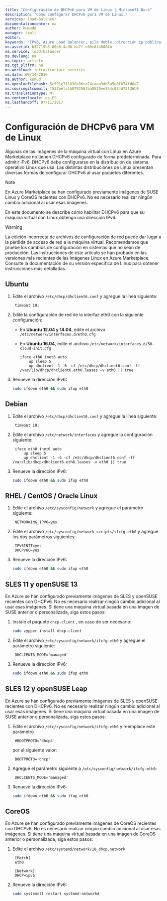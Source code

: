 ```yaml
---
title: "Configuración de DHCPv6 para VM de Linux | Microsoft Docs"
description: "Cómo configurar DHCPv6 para VM de Linux."
services: load-balancer
documentationcenter: na
author: kumudd
manager: timlt
editor: 
keywords: "IPv6, Azure Load Balancer, pila doble, dirección ip pública, ipv6 nativo, móvil, iot"
ms.assetid: b32719b6-00e8-4cd0-ba7f-e60e8146084b
ms.service: load-balancer
ms.devlang: na
ms.topic: article
ms.tgt_pltfrm: na
ms.workload: infrastructure-services
ms.date: 09/14/2016
ms.author: kumud
ms.openlocfilehash: 5c591e7f1838c86ca74caea9dd3a5e8f874fd8a7
ms.sourcegitcommit: f537befafb079256fba0529ee554c034d73f36b0
ms.translationtype: MT
ms.contentlocale: es-ES
ms.lasthandoff: 07/11/2017
---
```

# <a name="configuring-dhcpv6-for-linux-vms"></a>Configuración de DHCPv6 para VM de Linux

Algunas de las imágenes de la máquina virtual con Linux en Azure Marketplace no tienen DHCPv6 configurado de forma predeterminada. Para admitir IPv6, DHCPv6 debe configurarse en la distribución de sistema operativo Linux que usa. Las distintas distribuciones de Linux presentan diversas formas de configurar DHCPv6 al usar paquetes diferentes.

> [!NOTE]
> En Azure Marketplace se han configurado previamente imágenes de SUSE Linux y CoreOS recientes con DHCPv6. No es necesario realizar ningún cambio adicional al usar esas imágenes.

En este documento se describe cómo habilitar DHCPv6 para que su máquina virtual con Linux obtenga una dirección IPv6.

> [!WARNING]
> La edición incorrecta de archivos de configuración de red puede dar lugar a la pérdida de acceso de red a la máquina virtual. Recomendamos que pruebe los cambios de configuración en sistemas que no sean de producción. Las instrucciones de este artículo se han probado en las versiones más recientes de las imágenes Linux en Azure Marketplace. Consulte la documentación de su versión específica de Linux para obtener instrucciones más detalladas.

## <a name="ubuntu"></a>Ubuntu

1. Edite el archivo `/etc/dhcp/dhclient6.conf` y agregue la línea siguiente:

        timeout 10;

2. Edite la configuración de red de la interfaz eth0 con la siguiente configuración:

   * En **Ubuntu 12.04 y 14.04**, edite el archivo `/etc/network/interfaces.d/eth0.cfg`
   * En **Ubuntu 16.04**, edite el archivo `/etc/network/interfaces.d/50-cloud-init.cfg`

         iface eth0 inet6 auto
             up sleep 5
             up dhclient -1 -6 -cf /etc/dhcp/dhclient6.conf -lf /var/lib/dhcp/dhclient6.eth0.leases -v eth0 || true

3. Renueve la dirección IPv6:

    ```bash
    sudo ifdown eth0 && sudo ifup eth0
    ```

## <a name="debian"></a>Debian

1. Edite el archivo `/etc/dhcp/dhclient6.conf` y agregue la línea siguiente:

        timeout 10;

2. Edite el archivo `/etc/network/interfaces` y agregue la configuración siguiente:

        iface eth0 inet6 auto
            up sleep 5
            up dhclient -1 -6 -cf /etc/dhcp/dhclient6.conf -lf /var/lib/dhcp/dhclient6.eth0.leases -v eth0 || true

3. Renueve la dirección IPv6:

    ```bash
    sudo ifdown eth0 && sudo ifup eth0
    ```

## <a name="rhel--centos--oracle-linux"></a>RHEL / CentOS / Oracle Linux

1. Edite el archivo `/etc/sysconfig/network` y agregue el parámetro siguiente:

        NETWORKING_IPV6=yes

2. Edite el archivo `/etc/sysconfig/network-scripts/ifcfg-eth0` y agregue los dos parámetros siguientes:

        IPV6INIT=yes
        DHCPV6C=yes

3. Renueve la dirección IPv6:

    ```bash
    sudo ifdown eth0 && sudo ifup eth0
    ```

## <a name="sles-11--opensuse-13"></a>SLES 11 y openSUSE 13

En Azure se han configurado previamente imágenes de SLES y openSUSE recientes con DHCPv6. No es necesario realizar ningún cambio adicional al usar esas imágenes. Si tiene una máquina virtual basada en una imagen de SUSE anterior o personalizada, siga estos pasos:

1. Instale el paquete `dhcp-client` , en caso de ser necesario:

    ```bash
    sudo zypper install dhcp-client
    ```

2. Edite el archivo `/etc/sysconfig/network/ifcfg-eth0` y agregue el parámetro siguiente:

        DHCLIENT6_MODE='managed'

3. Renueve la dirección IPv6:

    ```bash
    sudo ifdown eth0 && sudo ifup eth0
    ```

## <a name="sles-12-and-opensuse-leap"></a>SLES 12 y openSUSE Leap

En Azure se han configurado previamente imágenes de SLES y openSUSE recientes con DHCPv6. No es necesario realizar ningún cambio adicional al usar esas imágenes. Si tiene una máquina virtual basada en una imagen de SUSE anterior o personalizada, siga estos pasos:

1. Edite el archivo `/etc/sysconfig/network/ifcfg-eth0` y reemplace este parámetro

        #BOOTPROTO='dhcp4'

    por el siguiente valor:

        BOOTPROTO='dhcp'

2. Agregue el parámetro siguiente a `/etc/sysconfig/network/ifcfg-eth0`:

        DHCLIENT6_MODE='managed'

3. Renueve la dirección IPv6:

    ```bash
    sudo ifdown eth0 && sudo ifup eth0
    ```

## <a name="coreos"></a>CoreOS

En Azure se han configurado previamente imágenes de CoreOS recientes con DHCPv6. No es necesario realizar ningún cambio adicional al usar esas imágenes. Si tiene una máquina virtual basada en una imagen de CoreOS anterior o personalizada, siga estos pasos:

1. Edite el archivo `/etc/systemd/network/10_dhcp.network`

        [Match]
        eth0

        [Network]
        DHCP=ipv6

2. Renueve la dirección IPv6:

    ```bash
    sudo systemctl restart systemd-networkd
    ```
